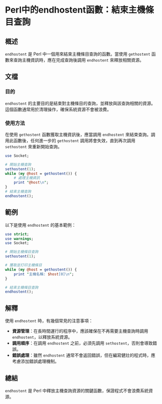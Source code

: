 <!--
Meta Description: # Perl中的endhostent函數：結束主機條目查詢 ## 概述 `endhostent` 是 Perl 中一個用來結束主機條目查詢的函數。當使用 `gethostent` 函數來查詢主機資訊時，應在完成查詢後調用 `endhostent` 來釋放相關資源。 ## 文檔 ### 目的 `end...
Meta Keywords: endhostent, gethostent, perl, sethostent, use
-->

# Perl中的endhostent函數：結束主機條目查詢

## 概述
`endhostent` 是 Perl 中一個用來結束主機條目查詢的函數。當使用 `gethostent` 函數來查詢主機資訊時，應在完成查詢後調用 `endhostent` 來釋放相關資源。

## 文檔
### 目的
`endhostent` 的主要目的是結束對主機條目的查詢，並釋放與該查詢相關的資源。這個函數通常用於清理操作，確保系統資源不會被浪費。

### 使用方法
在使用 `gethostent` 函數獲取主機資訊後，應當調用 `endhostent` 來結束查詢。調用此函數後，任何進一步的 `gethostent` 調用將會失效，直到再次調用 `sethostent` 來重新開始查詢。

```perl
use Socket;

# 開始主機查詢
sethostent(1);
while (my @host = gethostent()) {
    # 處理主機資訊
    print "@host\n";
}
# 結束主機查詢
endhostent();
```

## 範例
以下是使用 `endhostent` 的基本範例：

```perl
use strict;
use warnings;
use Socket;

# 開始主機條目查詢
sethostent(1);

# 獲取並打印主機條目
while (my @host = gethostent()) {
    print "主機名稱: $host[0]\n";
}

# 結束主機條目查詢
endhostent();
```

## 解釋
使用 `endhostent` 時，有幾個常見的注意事項：
- **資源管理**：在長時間運行的程序中，應該確保在不再需要主機查詢時調用 `endhostent`，以釋放系統資源。
- **調用順序**：在調用 `endhostent` 之前，必須先調用 `sethostent`，否則會導致錯誤。
- **錯誤處理**：雖然 `endhostent` 通常不會返回錯誤，但在編寫健壯的程式時，應考慮添加錯誤處理機制。

## 總結
`endhostent` 是 Perl 中釋放主機查詢資源的關鍵函數，保證程式不會浪費系統資源。